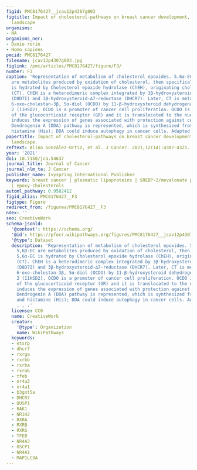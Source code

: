 ```yaml
---
figid: PMC8176427__jcav12p4307g003
figtitle: Impact of cholesterol-pathways on breast cancer development, a metabolic
  landscape
organisms:
- NA
organisms_ner:
- Danio rerio
- Homo sapiens
pmcid: PMC8176427
filename: jcav12p4307g003.jpg
figlink: /pmc/articles/PMC8176427/figure/F3/
number: F3
caption: 'Representation of metabolism of cholesterol epoxides. 5,6α-EC and 5,6β-EC
  are metabolites produced by oxidation of cholesterol, then specifically 5,6α-EC
  is hydrated by Cholesterol epoxide hydrolase (ChEH), originating cholestan-3β,5α,6β-triol
  (CT). ChEH is a heterodimeric complex integrated by 3β-hydroxysteroid-∆8-∆7-isomerase
  (D8D7I) and 3β-hydroxysteroid-∆7-reductase (DHCR7). Later, CT is metabolized into
  6-oxo-cholestan-3β, 5α-diol (OCDO) by 11-β-hydroxysteroid dehydrogenase of type
  2 (11HSD2), OCDO is a promoter of cancer cell proliferation. OCDO is an agonist
  of the glucocorticoid receptor (GR) and it is translocated to the nucleus. Glucocorticoid
  induces the expression of genes associated with protection against cell apoptosis.
  Dendrogenin A (DDA) pathway is represented, which is synthesized from 5,6α-EC and
  histamine (His); DDA could induce autophagy in cancer cells. Adapted from: , , .'
papertitle: Impact of cholesterol-pathways on breast cancer development, a metabolic
  landscape.
reftext: Alina González-Ortiz, et al. J Cancer. 2021;12(14):4307-4321.
year: '2021'
doi: 10.7150/jca.54637
journal_title: Journal of Cancer
journal_nlm_ta: J Cancer
publisher_name: Ivyspring International Publisher
keywords: breast cancer | plasmatic lipoproteins | SREBP-2/mevalonate pathway | oxysterols
  | epoxy-cholesterols
automl_pathway: 0.9582412
figid_alias: PMC8176427__F3
figtype: Figure
redirect_from: /figures/PMC8176427__F3
ndex: ''
seo: CreativeWork
schema-jsonld:
  '@context': https://schema.org/
  '@id': https://pfocr.wikipathways.org/figures/PMC8176427__jcav12p4307g003.html
  '@type': Dataset
  description: 'Representation of metabolism of cholesterol epoxides. 5,6α-EC and
    5,6β-EC are metabolites produced by oxidation of cholesterol, then specifically
    5,6α-EC is hydrated by Cholesterol epoxide hydrolase (ChEH), originating cholestan-3β,5α,6β-triol
    (CT). ChEH is a heterodimeric complex integrated by 3β-hydroxysteroid-∆8-∆7-isomerase
    (D8D7I) and 3β-hydroxysteroid-∆7-reductase (DHCR7). Later, CT is metabolized into
    6-oxo-cholestan-3β, 5α-diol (OCDO) by 11-β-hydroxysteroid dehydrogenase of type
    2 (11HSD2), OCDO is a promoter of cancer cell proliferation. OCDO is an agonist
    of the glucocorticoid receptor (GR) and it is translocated to the nucleus. Glucocorticoid
    induces the expression of genes associated with protection against cell apoptosis.
    Dendrogenin A (DDA) pathway is represented, which is synthesized from 5,6α-EC
    and histamine (His); DDA could induce autophagy in cancer cells. Adapted from:
    , , .'
  license: CC0
  name: CreativeWork
  creator:
    '@type': Organization
    name: WikiPathways
  keywords:
  - etsrp
  - dhcr7
  - rxrga
  - rxrbb
  - rxrba
  - rxrab
  - tfeb
  - nr4a3
  - nr4a1
  - b3gnt5a
  - DHCR7
  - DUSP1
  - BAK1
  - NR1H2
  - RXRA
  - RXRB
  - RXRG
  - TFEB
  - NR4A3
  - OSCP1
  - NR4A1
  - MAP1LC3A
---
```


